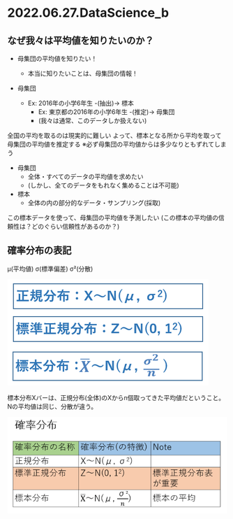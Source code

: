# 2022.06.27.DataScience_b
## なぜ我々は平均値を知りたいのか？
- 母集団の平均値を知りたい！
  - 本当に知りたいことは、母集団の情報！

- 母集団
  - Ex: 2016年の小学6年生 -(抽出)-> 標本
    - Ex: 東京都の2016年の小学6年生 -(推定)-> 母集団
    - (我々は通常、このデータしか扱えない)

全国の平均を取るのは現実的に難しい
よって、標本となる所から平均を取って母集団の平均値を推定する
※必ず母集団の平均値からは多少なりともずれてしまう

- 母集団
  - 全体・すべてのデータの平均値を求めたい
  - (しかし、全てのデータをもれなく集めることは不可能)
- 標本
  - 全体の内の部分的なデータ・サンプリング(採取)

この標本データを使って、母集団の平均値を予測したい
(この標本の平均値の信頼性は？どのぐらい信頼性があるのか？)


## 確率分布の表記
μ(平均値)
σ(標準偏差)
σ²(分散)

![picture 1](../../../images/6d790fa9c63e438d1e0fb8fa1043fd8ace15ef7c218af7269ae30954099879fb.png)

標本分布Xバーは、正規分布(全体)のXからn個取ってきた平均値だということ。
Nの平均値は同じ、分散が違う。

![picture 2](../../../images/d42626513c030303f30b145f494171ec24186241952bdbb0bf745391a8044463.png)

